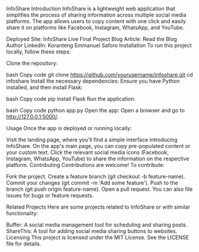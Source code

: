 InfoShare
Introduction
InfoShare is a lightweight web application that simplifies the process of sharing information across multiple social media platforms. The app allows users to copy content with one click and easily share it on platforms like Facebook, Instagram, WhatsApp, and YouTube.

Deployed Site: InfoShare Live
Final Project Blog Article: Read the Blog
Author LinkedIn: Koranteng Emmanuel Saforo
Installation
To run this project locally, follow these steps:

Clone the repository:

bash
Copy code
git clone https://github.com/yourusername/infoshare.git
cd infoshare
Install the necessary dependencies: Ensure you have Python installed, and then install Flask:

bash
Copy code
pip install Flask
Run the application:

bash
Copy code
python app.py
Open the app: Open a browser and go to http://127.0.0.1:5000/.

Usage
Once the app is deployed or running locally:

Visit the landing page, where you'll find a simple interface introducing InfoShare.
On the app's main page, you can copy pre-populated content or your custom text.
Click the relevant social media icons (Facebook, Instagram, WhatsApp, YouTube) to share the information on the respective platform.
Contributing
Contributions are welcome! To contribute:

Fork the project.
Create a feature branch (git checkout -b feature-name).
Commit your changes (git commit -m 'Add some feature').
Push to the branch (git push origin feature-name).
Open a pull request.
You can also file issues for bugs or feature requests.

Related Projects
Here are some projects related to InfoShare or with similar functionality:

Buffer: A social media management tool for scheduling and sharing posts.
ShareThis: A tool for adding social media sharing buttons to websites.
Licensing
This project is licensed under the MIT License. See the LICENSE file for details.


